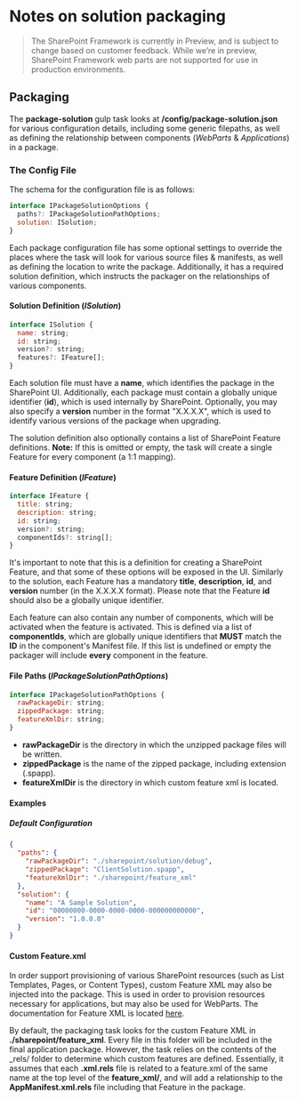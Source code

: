 # Notes on solution packaging

>The SharePoint Framework is currently in Preview, and is subject to change based on customer feedback. While we’re in preview, SharePoint Framework web parts are not supported for use in production environments.

## Packaging

The **package-solution** gulp task looks at **/config/package-solution.json** for various configuration details, including some generic filepaths, as well as defining the relationship between components (_WebParts_ & _Applications_) in a package.

### The Config File

The schema for the configuration file is as follows:

```javascript
interface IPackageSolutionOptions {
  paths?: IPackageSolutionPathOptions;
  solution: ISolution;
}
```

Each package configuration file has some optional settings to override the places where the task will look for various source files & manifests, as well as defining the location to write the package. Additionally, it has a required solution definition, which instructs the packager on the relationships of various components.

#### Solution Definition (_ISolution_)

```javascript
interface ISolution {
  name: string;
  id: string;
  version?: string;
  features?: IFeature[];
}
```

Each solution file must have a **name**, which identifies the package in the SharePoint UI. Additionally, each package must contain a globally unique identifier (**id**), which is used internally by SharePoint. Optionally, you may also specify a **version** number in the format "X.X.X.X", which is used to identify various versions of the package when upgrading.

The solution definition also optionally contains a list of SharePoint Feature definitions. **Note:** If this is omitted or empty, the task will create a single Feature for every component (a 1:1 mapping).

#### Feature Definition (_IFeature_)

```javascript
interface IFeature {
  title: string;
  description: string;
  id: string;
  version?: string;
  componentIds?: string[];
}
```

It's important to note that this is a definition for creating a SharePoint Feature, and that some of these options will be exposed in the UI. Similarly to the solution, each Feature has a mandatory **title**, **description**, **id**, and **version** number (in the X.X.X.X format). Please note that the Feature **id** should also be a globally unique identifier.

Each feature can also contain any number of components, which will be activated when the feature is activated. This is defined via a list of **componentIds**, which are globally unique identifiers that **MUST** match the **ID** in the component's Manifest file. If this list is undefined or empty the packager will include **every** component in the feature.

#### File Paths (_IPackageSolutionPathOptions_)

```javascript
interface IPackageSolutionPathOptions {
  rawPackageDir: string;
  zippedPackage: string;
  featureXmlDir: string;
}
```

* **rawPackageDir** is the directory in which the unzipped package files will be written.
* **zippedPackage** is the name of the zipped package, including extension (.spapp).
* **featureXmlDir** is the directory in which custom feature xml is located.

#### Examples

##### Default Configuration

```json
{
  "paths": {
    "rawPackageDir": "./sharepoint/solution/debug",
    "zippedPackage": "ClientSolution.spapp",
    "featureXmlDir": "./sharepoint/feature_xml"
  },
  "solution": {
    "name": "A Sample Solution",
    "id": "00000000-0000-0000-0000-000000000000",
    "version": "1.0.0.0"
  }
}
```

#### Custom Feature.xml

In order support provisioning of various SharePoint resources (such as List Templates, Pages, or Content Types), custom Feature XML may also be injected into the package. This is used in order to provision resources necessary for applications, but may also be used for WebParts. The documentation for Feature XML is located [here](https://msdn.microsoft.com/en-us/library/office/ms475601.aspx?f=255&MSPPError=-2147217396).

By default, the packaging task looks for the custom Feature XML in **./sharepoint/feature_xml**. Every file in this folder will be included in the final application package. However, the task relies on the contents of the  _rels/ folder to determine which custom features are defined. Essentially, it assumes that each **.xml.rels** file is related to a feature.xml of the same name at the top level of the **feature_xml/**, and will add a relationship to the **AppManifest.xml.rels** file including that Feature in the package.
